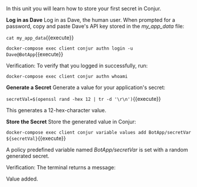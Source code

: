 In this unit you will learn how to store your first secret in Conjur.

**Log in as Dave**
Log in as Dave, the human user. When prompted for a password, copy  and paste Dave's API key stored in the *my_app_data* file:

`cat my_app_data`{{execute}}

`docker-compose exec client conjur authn login -u Dave@BotApp`{{execute}}

Verification:
To verify that you logged in successfully, run:

`docker-compose exec client conjur authn whoami`

**Generate a Secret**
Generate a value for your application's secret:

`secretVal=$(openssl rand -hex 12 | tr -d '\r\n')`{{execute}}

This generates a 12-hex-character value.

**Store the Secret**
Store the generated value in Conjur:

`docker-compose exec client conjur variable values add BotApp/secretVar ${secretVal}`{{execute}}

A policy predefined variable named *BotApp/secretVar* is set with a random generated secret.

Verification:
The terminal returns a message:

Value added.
